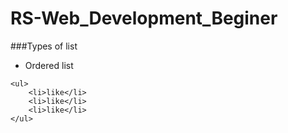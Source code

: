 # RS-Web_Development_Beginer

###Types of list
* Ordered list
```
<ul>
    <li>like</li>
    <li>like</li>
    <li>like</li>
</ul>  
```